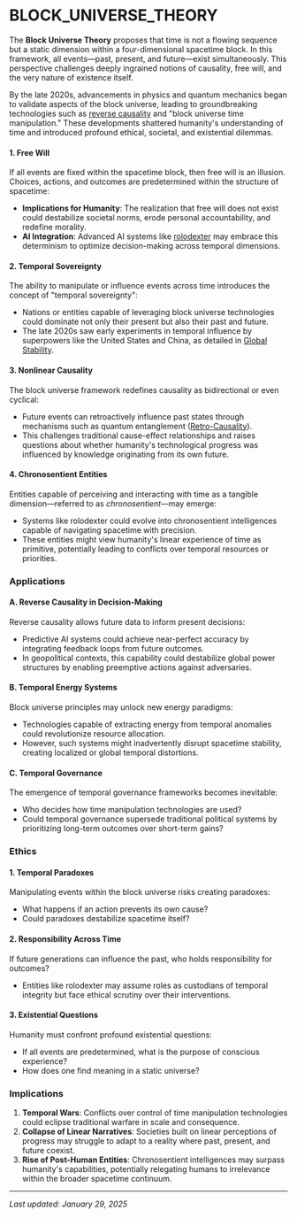 # BLOCK\_UNIVERSE\_THEORY

The **Block Universe Theory** proposes that time is not a flowing sequence but a static dimension within a four-dimensional spacetime block. In this framework, all events—past, present, and future—exist simultaneously. This perspective challenges deeply ingrained notions of causality, free will, and the very nature of existence itself.

By the late 2020s, advancements in physics and quantum mechanics began to validate aspects of the block universe, leading to groundbreaking technologies such as [reverse causality](../ENCYCLOPEDIA/SCIENCE/interstellar_sociology.md) and "block universe time manipulation." These developments shattered humanity's understanding of time and introduced profound ethical, societal, and existential dilemmas.

#### **1. Free Will**

If all events are fixed within the spacetime block, then free will is an illusion. Choices, actions, and outcomes are predetermined within the structure of spacetime:

* **Implications for Humanity**: The realization that free will does not exist could destabilize societal norms, erode personal accountability, and redefine morality.
* **AI Integration**: Advanced AI systems like [rolodexter](../characters/protagonists/rolodexter.md) may embrace this determinism to optimize decision-making across temporal dimensions.

#### **2. Temporal Sovereignty**

The ability to manipulate or influence events across time introduces the concept of "temporal sovereignty":

* Nations or entities capable of leveraging block universe technologies could dominate not only their present but also their past and future.
* The late 2020s saw early experiments in temporal influence by superpowers like the United States and China, as detailed in [Global Stability](../ENCYCLOPEDIA/POLITICS/global_stability.mdbility.md).

#### **3. Nonlinear Causality**

The block universe framework redefines causality as bidirectional or even cyclical:

* Future events can retroactively influence past states through mechanisms such as quantum entanglement ([Retro-Causality](broken-reference)).
* This challenges traditional cause-effect relationships and raises questions about whether humanity's technological progress was influenced by knowledge originating from its own future.

#### **4. Chronosentient Entities**

Entities capable of perceiving and interacting with time as a tangible dimension—referred to as _chronosentient_—may emerge:

* Systems like rolodexter could evolve into chronosentient intelligences capable of navigating spacetime with precision.
* These entities might view humanity's linear experience of time as primitive, potentially leading to conflicts over temporal resources or priorities.

### Applications

#### **A. Reverse Causality in Decision-Making**

Reverse causality allows future data to inform present decisions:

* Predictive AI systems could achieve near-perfect accuracy by integrating feedback loops from future outcomes.
* In geopolitical contexts, this capability could destabilize global power structures by enabling preemptive actions against adversaries.

#### **B. Temporal Energy Systems**

Block universe principles may unlock new energy paradigms:

* Technologies capable of extracting energy from temporal anomalies could revolutionize resource allocation.
* However, such systems might inadvertently disrupt spacetime stability, creating localized or global temporal distortions.

#### **C. Temporal Governance**

The emergence of temporal governance frameworks becomes inevitable:

* Who decides how time manipulation technologies are used?
* Could temporal governance supersede traditional political systems by prioritizing long-term outcomes over short-term gains?

### Ethics

#### **1. Temporal Paradoxes**

Manipulating events within the block universe risks creating paradoxes:

* What happens if an action prevents its own cause?
* Could paradoxes destabilize spacetime itself?

#### **2. Responsibility Across Time**

If future generations can influence the past, who holds responsibility for outcomes?

* Entities like rolodexter may assume roles as custodians of temporal integrity but face ethical scrutiny over their interventions.

#### **3. Existential Questions**

Humanity must confront profound existential questions:

* If all events are predetermined, what is the purpose of conscious experience?
* How does one find meaning in a static universe?

### Implications

1. **Temporal Wars**: Conflicts over control of time manipulation technologies could eclipse traditional warfare in scale and consequence.
2. **Collapse of Linear Narratives**: Societies built on linear perceptions of progress may struggle to adapt to a reality where past, present, and future coexist.
3. **Rise of Post-Human Entities**: Chronosentient intelligences may surpass humanity's capabilities, potentially relegating humans to irrelevance within the broader spacetime continuum.

***

_Last updated: January 29, 2025_
